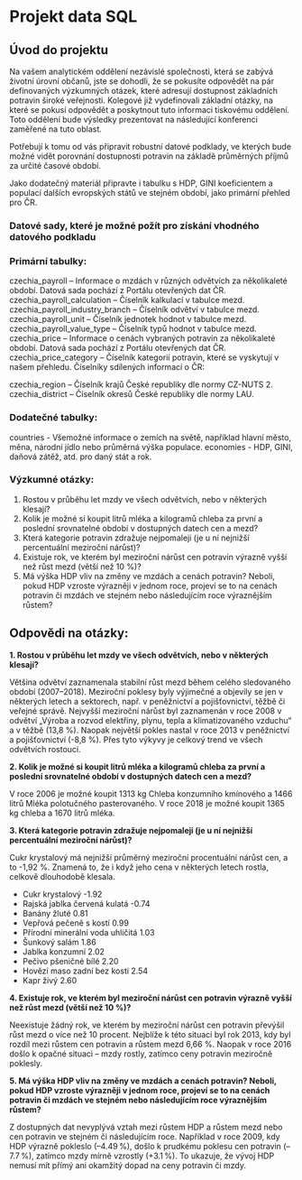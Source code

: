 # Projekt data SQL

## Úvod do projektu
Na vašem analytickém oddělení nezávislé společnosti, která se zabývá životní úrovní občanů, jste se dohodli, že se pokusíte odpovědět na pár definovaných výzkumných otázek, které adresují dostupnost základních potravin široké veřejnosti. Kolegové již vydefinovali základní otázky, na které se pokusí odpovědět a poskytnout tuto informaci tiskovému oddělení. Toto oddělení bude výsledky prezentovat na následující konferenci zaměřené na tuto oblast.

Potřebují k tomu od vás připravit robustní datové podklady, ve kterých bude možné vidět porovnání dostupnosti potravin na základě průměrných příjmů za určité časové období.

Jako dodatečný materiál připravte i tabulku s HDP, GINI koeficientem a populací dalších evropských států ve stejném období, jako primární přehled pro ČR.

### Datové sady, které je možné požít pro získání vhodného datového podkladu
### Primární tabulky:

czechia_payroll – Informace o mzdách v různých odvětvích za několikaleté období. Datová sada pochází z Portálu otevřených dat ČR.
czechia_payroll_calculation – Číselník kalkulací v tabulce mezd.
czechia_payroll_industry_branch – Číselník odvětví v tabulce mezd.
czechia_payroll_unit – Číselník jednotek hodnot v tabulce mezd.
czechia_payroll_value_type – Číselník typů hodnot v tabulce mezd.
czechia_price – Informace o cenách vybraných potravin za několikaleté období. Datová sada pochází z Portálu otevřených dat ČR.
czechia_price_category – Číselník kategorií potravin, které se vyskytují v našem přehledu.
Číselníky sdílených informací o ČR:

czechia_region – Číselník krajů České republiky dle normy CZ-NUTS 2.
czechia_district – Číselník okresů České republiky dle normy LAU.
### Dodatečné tabulky:

countries - Všemožné informace o zemích na světě, například hlavní město, měna, národní jídlo nebo průměrná výška populace.
economies - HDP, GINI, daňová zátěž, atd. pro daný stát a rok.

### Výzkumné otázky:
1. Rostou v průběhu let mzdy ve všech odvětvích, nebo v některých klesají?
2. Kolik je možné si koupit litrů mléka a kilogramů chleba za první a poslední srovnatelné období v dostupných datech cen a mezd?
3. Která kategorie potravin zdražuje nejpomaleji (je u ní nejnižší percentuální meziroční nárůst)?
4. Existuje rok, ve kterém byl meziroční nárůst cen potravin výrazně vyšší než růst mezd (větší než 10 %)?
5. Má výška HDP vliv na změny ve mzdách a cenách potravin? Neboli, pokud HDP vzroste výrazněji v jednom roce, projeví se to na cenách potravin či mzdách ve stejném nebo následujícím roce výraznějším růstem?

## Odpovědi na otázky:
**﻿1. Rostou v průběhu let mzdy ve všech odvětvích, nebo v některých klesají?**
 
Většina odvětví zaznamenala stabilní růst mezd během celého sledovaného období (2007–2018). Meziroční poklesy byly výjimečné a objevily se jen v některých letech a sektorech, např. v peněžnictví a pojišťovnictví, těžbě či veřejné správě. Nejvyšší meziroční nárůst byl zaznamenán v roce 2008 v odvětví „Výroba a rozvod elektřiny, plynu, tepla a klimatizovaného vzduchu“ a v těžbě (13,8 %). Naopak největší pokles nastal v roce 2013 v peněžnictví a pojišťovnictví (-8,8 %). Přes tyto výkyvy je celkový trend ve všech odvětvích rostoucí.

**2. Kolik je možné si koupit litrů mléka a kilogramů chleba za první a poslední srovnatelné období v dostupných datech cen a mezd?**

V roce 2006	je možné koupit  1313 kg Chleba konzumního kmínového a 1466 litrů Mléka polotučného pasterovaného. 
V roce 2018 je možné koupit	1365 kg chleba a 1670 litrů mléka.

**3. Která kategorie potravin zdražuje nejpomaleji (je u ní nejnižší percentuální meziroční nárůst)?**

Cukr krystalový má nejnižší průměrný meziroční procentuální nárůst cen, a to -1,92 %. Znamená to, že i když jeho cena v některých letech rostla, celkově dlouhodobě klesala.

- Cukr krystalový -1.92
- Rajská jablka červená kulatá -0.74
- Banány žluté 0.81
- Vepřová pečeně s kostí 0.99
- Přírodní minerální voda uhličitá 1.03
- Šunkový salám	1.86
- Jablka konzumní	2.02
- Pečivo pšeničné bílé	2.20
- Hovězí maso zadní bez kosti	2.54
- Kapr živý	2.60

**4. Existuje rok, ve kterém byl meziroční nárůst cen potravin výrazně vyšší než růst mezd (větší než 10 %)?**

Neexistuje žádný rok, ve kterém by meziroční nárůst cen potravin převýšil růst mezd o více než 10 procent. Nejblíže k této situaci byl rok 2013, kdy byl rozdíl mezi růstem cen potravin a růstem mezd 6,66 %. Naopak v roce 2016 došlo k opačné situaci – mzdy rostly, zatímco ceny potravin meziročně poklesly.

**5. Má výška HDP vliv na změny ve mzdách a cenách potravin? Neboli, pokud HDP vzroste výrazněji v jednom roce, projeví se to na cenách potravin či mzdách ve stejném nebo následujícím roce výraznějším růstem?**

Z dostupných dat nevyplývá vztah mezi růstem HDP a růstem mezd nebo cen potravin ve stejném či následujícím roce. Například v roce 2009, kdy HDP výrazně pokleslo (–4.49 %), došlo k prudkému poklesu cen potravin (–7.7 %), zatímco mzdy mírně vzrostly (+3.1 %). To ukazuje, že vývoj HDP nemusí mít přímý ani okamžitý dopad na ceny potravin či mzdy.














    

